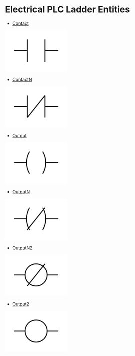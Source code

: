 # Electrical PLC Ladder Entities


- [Contact](./contact.md)  
<img src="./contact.png" width="200"/>

- [ContactN](./contact-n.md)  
<img src="./contact-n.png" width="200"/>

- [Output](./output.md)  
<img src="./output.png" width="200"/>

- [OutputN](./output-n.md)  
<img src="./output-n.png" width="200"/>

- [OutputN2](./output-n-2.md)  
<img src="./output-n-2.png" width="200"/>

- [Output2](./output-2.md)  
<img src="./output-2.png" width="200"/>
